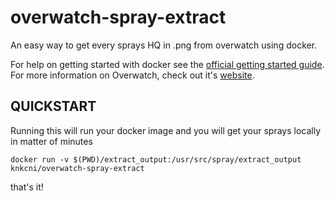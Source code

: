 # overwatch-spray-extract

 An easy way to get every sprays HQ in .png from overwatch using docker.


For help on getting started with docker see the [official getting started guide](https://docs.docker.com/get-started/).
For more information on Overwatch, check out it's [website](https://playoverwatch.com/es-mx/).




## QUICKSTART

Running this will run your docker image and you will get your sprays locally in matter of minutes


```
docker run -v $(PWD)/extract_output:/usr/src/spray/extract_output knkcni/overwatch-spray-extract
```

that's it!
